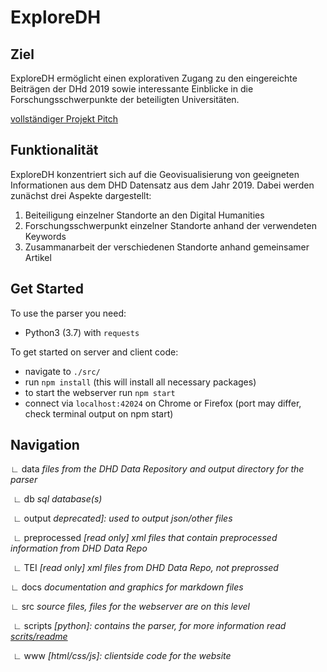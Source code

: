 # ExploreDH

## Ziel

ExploreDH ermöglicht einen explorativen Zugang zu den eingereichte Beiträgen der DHd 2019 sowie interessante Einblicke in die Forschungsschwerpunkte der beteiligten Universitäten.

[vollständiger Projekt Pitch](https://docs.google.com/document/d/1C9cPurW8cZGsN6hhObTlgjH8w_00AFenBmFrk83p4k0/edit#)


## Funktionalität

ExploreDH konzentriert sich auf die Geovisualisierung von geeigneten Informationen aus dem DHD Datensatz aus dem Jahr 2019. Dabei werden zunächst drei Aspekte dargestellt:
1. Beiteiligung einzelner Standorte an den Digital Humanities
2. Forschungsschwerpunkt einzelner Standorte anhand der verwendeten Keywords
3. Zusammanarbeit der verschiedenen Standorte anhand gemeinsamer Artikel

## Get Started

To use the parser you need:
- Python3 (3.7) with `requests`

To get started on server and client code:
- navigate to `./src/`
- run `npm install` (this will install all necessary packages)
- to start the webserver run `npm start`
- connect via `localhost:42024` on Chrome or Firefox (port may differ, check terminal output on npm start)

## Navigation

∟ data			*files from the DHD Data Repository and output directory for the parser*

​	∟ db						*sql database(s)*

​	∟ output				*deprecated]: used to output json/other files*

​	∟ preprocessed	*[read only] xml files that contain preprocessed information from DHD Data Repo*

​	∟ TEI			 		  *[read only] xml files from DHD Data Repo, not preprossed*

∟ docs			*documentation and graphics for markdown files*

∟ src			   *source files, files for the webserver are on this level*

​	∟ scripts		  	  *[python]: contains the parser, for more information read [scrits/readme](./src/scripts/readme.md)*

​	∟ www				   *[html/css/js]: clientside code for the website*